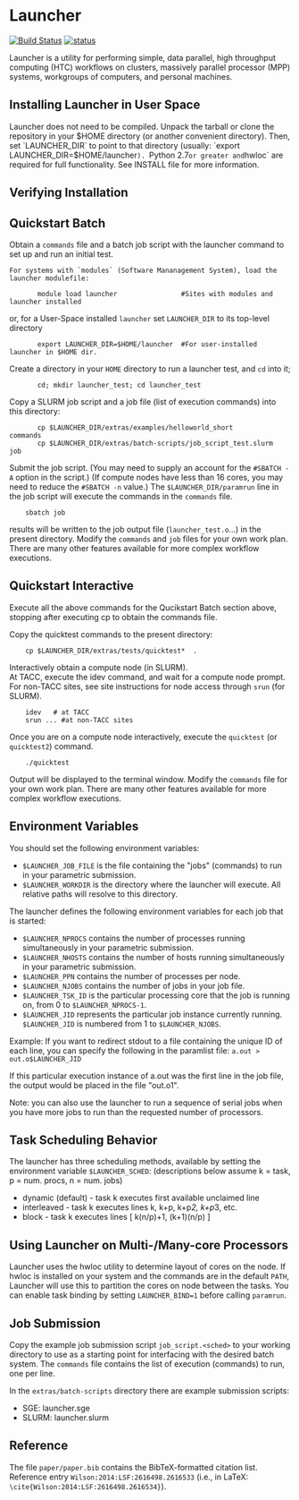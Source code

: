 # Launcher
[![Build Status](https://travis-ci.org/marshalllerner/launcher.svg?branch=master)](https://travis-ci.org/marshalllerner/launcher)
[![status](http://joss.theoj.org/papers/7b5df63cd8a40f557d66051695d300a7/status.svg)](http://joss.theoj.org/papers/7b5df63cd8a40f557d66051695d300a7)

Launcher is a utility for performing simple, data parallel, high throughput computing (HTC) workflows on clusters, 
massively parallel processor (MPP) systems, workgroups of computers, and personal machines.

## Installing Launcher in User Space
Launcher does not need to be compiled. 
Unpack the tarball or clone the repository in your $HOME directory (or another convenient directory). 
Then, set `LAUNCHER_DIR` to point to that directory (usually: `export LAUNCHER_DIR=$HOME/launcher`).
`Python 2.7` or greater and `hwloc` are required for full functionality. 
See INSTALL file for more information.

## Verifying Installation

## Quickstart Batch
Obtain a `commands` file and a batch job script with the launcher command to set up and run an initial test.
```shell
For systems with `modules` (Software Mananagement System), load the launcher modulefile:
```

```shell
       module load launcher                #Sites with modules and launcher installed
```
   
or, for a User-Space installed `launcher` set `LAUNCHER_DIR` to its top-level directory 
   
```shell
       export LAUNCHER_DIR=$HOME/launcher  #For user-installed launcher in $HOME dir.
```
   
Create a directory in your `HOME` directory to run a launcher test, and `cd` into it;
   
```shell
       cd; mkdir launcher_test; cd launcher_test
```
   
Copy a SLURM job script and a job file (list of execution commands) into this directory:
   
```shell
       cp $LAUNCHER_DIR/extras/examples/helloworld_short            commands
       cp $LAUNCHER_DIR/extras/batch-scripts/job_script_test.slurm  job
```

Submit the job script. 
(You may need to supply an account for the `#SBATCH -A` option in the script.)
(If compute nodes have less than 16 cores, you may need to reduce the `#SBATCH -n` value.)
The `$LAUNCHER_DIR/paramrun` line in the job script will execute the commands in the `commands` file.

```shell
    sbatch job
```

results will be written to the job output file (`launcher_test.o`...) in the present directory.
Modify the `commands` and `job` files for your own work plan.  There are many other features
available for more complex workflow executions. 

## Quickstart Interactive
Execute all the above commands for the Qucikstart Batch section above, stopping
after executing  cp to obtain the commands file.

Copy the quicktest commands to the present directory:

```shell
    cp $LAUNCHER_DIR/extras/tests/quicktest*  .
```

Interactively obtain a compute node (in SLURM).  
At TACC, execute the idev command, and wait for a compute node prompt.
For non-TACC sites, see site instructions for node access through `srun` (for SLURM).

```shell
    idev   # at TACC
    srun ... #at non-TACC sites
```

Once you are on a compute node interactively, execute the `quicktest` (or `quicktest2`) command.

```shell
    ./quicktest
```

Output will be displayed to the terminal window.
Modify the `commands` file for your own work plan.  There are many other features
available for more complex workflow executions. 

## Environment Variables

You should set the following environment variables:

* `$LAUNCHER_JOB_FILE` is the file containing the "jobs" (commands) to run in your parametric submission.
* `$LAUNCHER_WORKDIR` is the directory where the launcher will execute. All relative paths will resolve to this directory.

The launcher defines the following environment variables for each job that is started:

* `$LAUNCHER_NPROCS` contains the number of processes running simultaneously in your parametric submission.
* `$LAUNCHER_NHOSTS` contains the number of hosts running simultaneously in your parametric submission.
* `$LAUNCHER_PPN` contains the number of processes per node.
* `$LAUNCHER_NJOBS` contains the number of jobs in your job file.
* `$LAUNCHER_TSK_ID` is the particular processing core that the job is running on, from 0 to `$LAUNCHER_NPROCS-1`.
* `$LAUNCHER_JID` represents the particular job instance currently running. `$LAUNCHER_JID` is numbered from 1 to `$LAUNCHER_NJOBS`.

Example: If you want to redirect stdout to a file containing the unique ID of each line, you can specify the following in the paramlist file: ```a.out > out.o$LAUNCHER_JID```

If this particular execution instance of a.out was the first line in the job file, the output would be placed in the file "out.o1".

Note: you can also use the launcher to run a sequence of serial jobs when you have more jobs to run than the requested number of processors.  

## Task Scheduling Behavior

The launcher has three scheduling methods, available by setting the environment variable `$LAUNCHER_SCHED`: (descriptions below assume k = task, p = num. procs, n = num. jobs)

* dynamic (default) - task k executes first available unclaimed line
* interleaved - task k executes lines k, k+p, k+p*2, k+p*3, etc.
* block - task k executes lines [ k(n/p)+1, (k+1)(n/p) ]

## Using Launcher on Multi-/Many-core Processors
Launcher uses the hwloc utility to determine layout of cores on the node. If hwloc is installed on your system and the commands are in the default `PATH`, Launcher will use this to partition the cores on node between the tasks. You can enable task binding by setting `LAUNCHER_BIND=1` before calling `paramrun`.

## Job Submission

Copy the example job submission script `job_script.<sched>` to your working directory to use as a starting point for interfacing with the desired batch system.
The `commands` file contains the list of execution (commands) to run, one per line.

In the `extras/batch-scripts`  directory there are example submission scripts:
  * SGE:   launcher.sge
  * SLURM: launcher.slurm

## Reference
The file `paper/paper.bib` contains the BibTeX-formatted citation list. 
Reference entry `Wilson:2014:LSF:2616498.2616533` (i.e., in LaTeX: `\cite{Wilson:2014:LSF:2616498.2616534}`).
